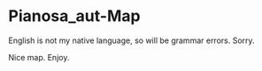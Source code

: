 # Pianosa_aut-Map

English is not my native language, so will be grammar errors. Sorry.

Nice map.
Enjoy.